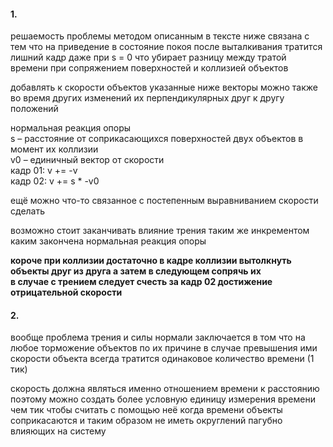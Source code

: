 #### 1.

решаемость проблемы методом описанным в тексте ниже связана с тем что на приведение в состояние покоя после выталкивания тратится лишний кадр даже при s = 0 что убирает разницу между тратой времени при сопряжением поверхностей и коллизией объектов

добавлять к скорости объектов указанные ниже векторы можно также во время других изменений их перпендикулярных друг к другу положений

нормальная реакция опоры  
s – расстояние от соприкасающихся поверхностей двух объектов в момент их коллизии  
v0 – единичный вектор от скорости  
кадр 01: v += -v  
кадр 02: v += s * -v0

ещё можно что-то связанное с постепенным выравниванием скорости сделать

возможно стоит заканчивать влияние трения таким же инкрементом каким закончена нормальная реакция опоры

**короче при коллизии достаточно в кадре коллизии вытолкнуть объекты друг из друга а затем в следующем сопрячь их**  
**в случае с трением следует счесть за кадр 02 достижение отрицательной скорости**

#### 2.

вообще проблема трения и силы нормали заключается в том что на любое торможение объектов по их причине в случае превышения ими скорости объекта всегда тратится одинаковое количество времени (1 тик)

скорость должна являться именно отношением времени к расстоянию поэтому можно создать более условную единицу измерения времени чем тик чтобы считать с помощью неё когда времени объекты соприкасаются и таким образом не иметь округлений пагубно влияющих на систему
